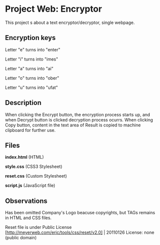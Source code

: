 # Project Web: Encryptor

This project s about a text encryptor/decryptor, single webpage.

## Encryption keys

Letter "e" turns into "enter"

Letter "i" turns into "imes"

Letter "a" turns into "ai"

Letter "o" turns into "ober"

Letter "u" turns into "ufat"

## Description

When clicking the Encrypt button, the encryption process starts up, and when Decrypt button is clicked decryption process ocurrs. When clicking Copy button, content in the text area of Result is copied to machine clipboard for further use.


## Files

**index.html** (HTML)

**style.css** (CSS3 Stylesheet)

**reset.css** (Custom Stylesheet)

**script.js** (JavaScript file)

## Observations

Has been omitted Company's Logo beacuse copyrights, but TAGs remains in HTML and CSS files.

Reset file is under Public License [http://meyerweb.com/eric/tools/css/reset/v2.0] | 20110126   License: none (public domain)



